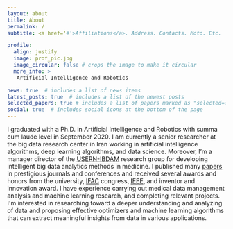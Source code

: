 ```yaml
---
layout: about
title: About
permalink: /
subtitle: <a href='#'>Affiliations</a>. Address. Contacts. Moto. Etc.

profile:
  align: justify
  image: prof_pic.jpg
  image_circular: false # crops the image to make it circular
  more_info: >
   Artificial Intelligence and Robotics

news: true  # includes a list of news items
latest_posts: true  # includes a list of the newest posts
selected_papers: true # includes a list of papers marked as "selected={true}"
social: true  # includes social icons at the bottom of the page
---
```


I graduated with a Ph.D. in Artificial Intelligence and Robotics with summa cum laude level in September 2020. I am currently a senior researcher at the big data research center in Iran working in artificial intelligence algorithms, deep learning algorithms, and data science. Moreover, I’m a manager director of the [USERN-IBDAM](https://usern.tums.ac.ir/Group/Info/IBDAM) research group for developing intelligent big data analytics methods in medicine. I published many [papers](https://scholar.google.com/citations?user=bpZOZWsAAAAJ&hl=en) in prestigious journals and conferences and received several awards and honors from the university, [IFAC](https://www.linkedin.com/feed/update/urn:li:activity:7127866223802929153/) congress, [IEEE](https://www.linkedin.com/feed/update/urn:li:activity:7019722659584163840/), and inventor and innovation award. I have experience carrying out medical data management analysis and machine learning research, and completing relevant projects. I'm interested in researching toward a deeper understanding and analyzing of data and proposing effective optimizers and machine learning algorithms that can extract meaningful insights from data in various applications.
